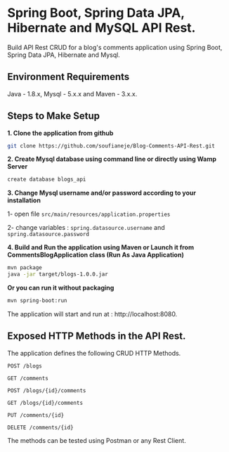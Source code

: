 # Spring Boot, Spring Data JPA, Hibernate and MySQL API Rest.

Build  API Rest CRUD for a blog's comments application using Spring Boot, Spring Data JPA, Hibernate and Mysql.

## Environment Requirements

Java - 1.8.x, Mysql - 5.x.x and Maven - 3.x.x. 

## Steps to Make Setup

**1. Clone the application from github**

```bash
git clone https://github.com/soufianeje/Blog-Comments-API-Rest.git
```

**2. Create Mysql database using command line or directly using Wamp Server**

```bash
create database blogs_api
```

**3. Change Mysql username and/or password according to your installation**

1- open file `src/main/resources/application.properties`

2- change variables : `spring.datasource.username` and `spring.datasource.password`

**4. Build and Run the application using Maven or Launch it from CommentsBlogApplication class (Run As Java Application)**

```bash
mvn package
java -jar target/blogs-1.0.0.jar
```

**Or you can run it without packaging**

```bash
mvn spring-boot:run
```

The application will start and run at : http://localhost:8080.

## Exposed HTTP Methods in the API Rest.

The application defines the following CRUD HTTP Methods.

    POST /blogs
    
    GET /comments
    
    POST /blogs/{id}/comments
    
    GET /blogs/{id}/comments
    
    PUT /comments/{id}
    
    DELETE /comments/{id}

The methods can be tested using Postman or any Rest Client.
